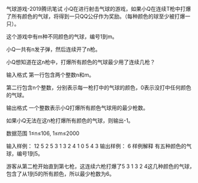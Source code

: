 气球游戏-2019腾讯笔试
小Q在进行射击气球的游戏，如果小Q在连续T枪中打爆了所有颜色的气球，将得到一只QQ公仔作为奖励。（每种颜色的球至少被打爆一只）。

这个游戏中有m种不同颜色的气球，编号1到m。

小Q一共有n发子弹，然后连续开了n枪。

小Q想知道在这n枪中，打爆所有颜色的气球最少用了连续几枪？

输入格式
第一行包含两个整数n和m。

第二行包含n个整数，分别表示每一枪打中的气球的颜色，0表示没打中任何颜色的气球。

输出格式
一个整数表示小Q打爆所有颜色气球用的最少枪数。

如果小Q无法在这n枪打爆所有颜色的气球，则输出-1。

数据范围
1≤n≤106,
1≤m≤2000

输入样例：
12 5
2 5 3 1 3 2 4 1 0 5 4 3
输出样例：
6
样例解释
有五种颜色的气球，编号1到5。

游客从第二枪开始直到第七枪，这连续六枪打爆了5 3 1 3 2 4这几种颜色的气球，包含了从1到5的所有颜色，所以最少枪数为6。